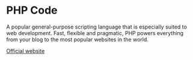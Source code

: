 # PHP Code

A popular general-purpose scripting language that is especially suited to web development.
Fast, flexible and pragmatic, PHP powers everything from your blog to the most popular websites in the world.

<a href="https://www.php.net/">Official website</a>
